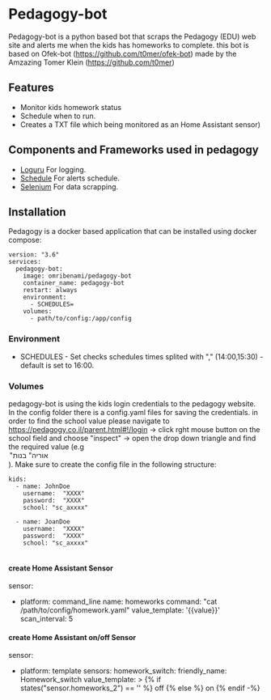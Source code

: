# Pedagogy-bot
Pedagogy-bot is a python based bot that scraps the Pedagogy (EDU) web site and alerts me when the kids has homeworks to complete. this bot is based on Ofek-bot (https://github.com/t0mer/ofek-bot) made by the Amzazing Tomer Klein (https://github.com/t0mer)

## Features
 - Monitor kids homework status
 - Schedule when to run.
 - Creates a TXT file which being monitored as an Home Assistant sensor)


## Components and Frameworks used in pedagogy
* [Loguru](https://pypi.org/project/loguru/) For logging.
* [Schedule](https://pypi.org/project/schedule/) For alerts schedule.
* [Selenium](https://selenium-python.readthedocs.io/) For data scrapping.

## Installation
Pedagogy is a docker based application that can be installed using docker compose:
```
version: "3.6"
services:
  pedagogy-bot:
    image: omribenami/pedagogy-bot
    container_name: pedagogy-bot
    restart: always
    environment:
      - SCHEDULES=
    volumes:
      - path/to/config:/app/config
```

### Environment
* SCHEDULES - Set checks schedules times splited with "," (14:00,15:30) - default is set to 16:00.

### Volumes
pedagogy-bot is using the kids login credentials to the pedagogy website.
In the config folder there is a config.yaml files for saving the credentials.
in order to find the school value please navigate to https://pedagogy.co.il/parent.html#!/login -> click rght mouse button on the school field 
and choose "inspect" -> open the drop down  triangle and find the required value (e.g <option value="sc_650002">"אוריה" בנות</option> ). 
Make sure to create the config file in the following structure:

```
kids:
  - name: JohnDoe
    username:  "XXXX"
    password:  "XXXX"
    school: "sc_axxxx"

  - name: JoanDoe
    username:  "XXXX"
    password:  "XXXX"
    school: "sc_axxxx"


```


#### create Home Assistant Sensor ###

sensor:
 - platform: command_line
   name: homeworks
   command: "cat /path/to/config/homework.yaml"
   value_template: '{{value}}' 
   scan_interval: 5


####  create Home Assistant on/off Sensor ###

sensor:
 - platform: template
     sensors:
       homework_switch:
          friendly_name: Homework_switch
          value_template: >
            {% if states("sensor.homeworks_2") == '' %}
              off 
            {% else %} 
              on 
            {% endif -%}
